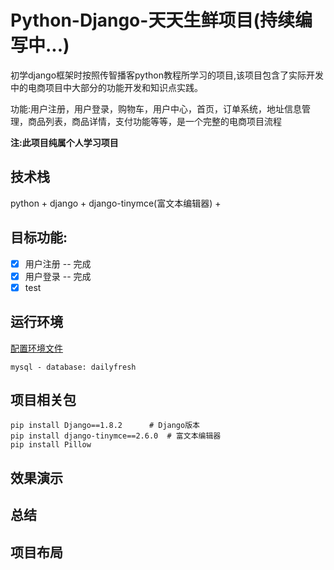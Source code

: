 # Python-Django-天天生鲜项目(持续编写中...)

初学django框架时按照传智播客python教程所学习的项目,该项目包含了实际开发中的电商项目中大部分的功能开发和知识点实践。

功能:用户注册，用户登录，购物车，用户中心，首页，订单系统，地址信息管理，商品列表，商品详情，支付功能等等，是一个完整的电商项目流程

__注:此项目纯属个人学习项目__

## 技术栈
python + django + django-tinymce(富文本编辑器) +

## 目标功能:
- [x] 用户注册 -- 完成
- [x] 用户登录 -- 完成
- [x] test 

## 运行环境
[配置环境文件](https://github.com/yuanwenq/dailyfresh/blob/dev/dailyfresh/settings.py)
```
mysql - database: dailyfresh
```
## 项目相关包
```
pip install Django==1.8.2 	   # Django版本
pip install django-tinymce==2.6.0  # 富文本编辑器
pip install Pillow
```

## 效果演示

## 总结

## 项目布局
